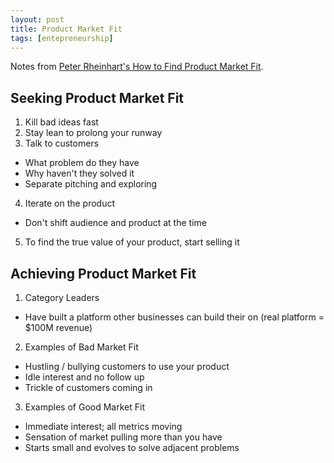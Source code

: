 ```yaml
---
layout: post
title: Product Market Fit
tags: [entepreneurship]
---
```


Notes from [Peter Rheinhart's How to Find Product Market Fit](https://www.startupschool.org/videos/13 ).

## Seeking Product Market Fit

1. Kill bad ideas fast
2. Stay lean to prolong your runway
3. Talk to customers
  - What problem do they have
  - Why haven't they solved it
  - Separate pitching and exploring
4. Iterate on the product
  - Don't shift audience and product at the time
5. To find the true value of your product, start selling it

## Achieving Product Market Fit

1. Category Leaders
  - Have built a platform other businesses can build their on (real platform = $100M revenue)
2. Examples of Bad Market Fit
  - Hustling / bullying customers to use your product
  - Idle interest and no follow up
  - Trickle of customers coming in
3. Examples of Good Market Fit
  - Immediate interest; all metrics moving
  - Sensation of market pulling more than you have
  - Starts small and evolves to solve adjacent problems
